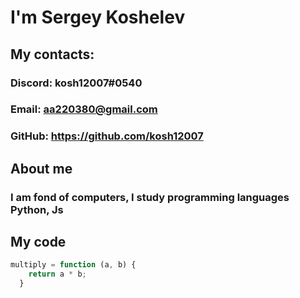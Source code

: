 # I'm Sergey Koshelev
## My contacts:
### Discord: kosh12007#0540
### Email: aa220380@gmail.com
### GitHub: https://github.com/kosh12007
## About me
### I am fond of computers, I study programming languages Python, Js
## My code
```javascript
multiply = function (a, b) {
    return a * b;
  }
```

